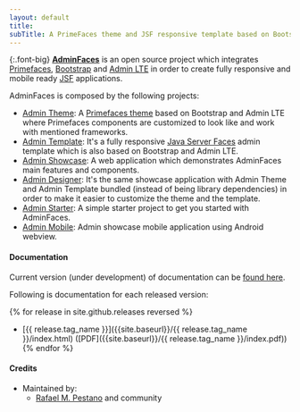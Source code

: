 ```yaml
---
layout: default
title: 
subTitle: A PrimeFaces theme and JSF responsive template based on Bootstrap and AdminLTE
---
```


{:.font-big}
[**AdminFaces**](https://github.com/adminfaces) is an open source project which integrates [Primefaces](http://primefaces.org/), [Bootstrap](http://getbootstrap.com/) and [Admin LTE](https://almsaeedstudio.com/themes/AdminLTE/index2.html/) in order to create fully responsive and mobile ready [JSF](https://javaserverfaces.java.net/) applications.


AdminFaces is composed by the following projects:

* [Admin Theme](http://github.com/adminfaces/admin-theme): A [Primefaces theme](http://primefaces.org/themes) based on Bootstrap and Admin LTE where Primefaces components are customized to look like and work with mentioned frameworks.
* [Admin Template](http://github.com/adminfaces/admin-template): It's a fully responsive [Java Server Faces](https://javaserverfaces.java.net/) admin template which is also based on Bootstrap and Admin LTE.
* [Admin Showcase](http://github.com/adminfaces/admin-showcase): A web application which demonstrates AdminFaces main features and components.
* [Admin Designer](http://github.com/adminfaces/admin-designer): It's the same showcase application with Admin Theme and Admin Template bundled (instead of being library dependencies) in order to make it easier to customize the theme and the template.
* [Admin Starter](http://github.com/adminfaces/admin-starter): A simple starter project to get you started with AdminFaces.
* [Admin Mobile](http://github.com/adminfaces/admin-mobile): Admin showcase mobile application using Android webview.

#### Documentation

Current version (under development) of documentation can be [found here]({{site.baseurl}}/latest/index.html).

Following is documentation for each released version:

{% for release in site.github.releases reversed %}
  * [{{ release.tag_name }}]({{site.baseurl}}/{{ release.tag_name }}/index.html) ([PDF]({{site.baseurl}}/{{ release.tag_name }}/index.pdf))
{% endfor %}

#### Credits
* Maintained by:
  * [Rafael M. Pestano](https://github.com/rmpestano) and community

[rmpestano]: https://github.com/rmpestano
